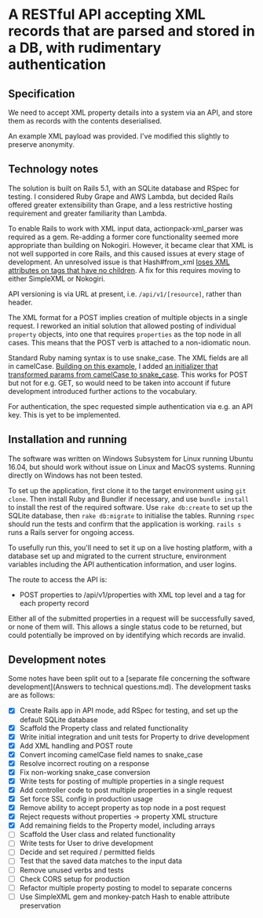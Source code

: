 # A RESTful API accepting XML records that are parsed and stored in a DB, with rudimentary authentication

## Specification

We need to accept XML property details into a system via an API, and store them as records with the contents deserialised.

An example XML payload was provided. I've modified this slightly to preserve anonymity.

## Technology notes

The solution is built on Rails 5.1, with an SQLite database and RSpec for testing. I considered Ruby Grape and AWS Lambda, but decided Rails offered greater extensibility than Grape, and a less restrictive hosting requirement and greater familiarity than Lambda.

To enable Rails to work with XML input data, actionpack-xml_parser was required as a gem. Re-adding a former core functionality seemed more appropriate than building on Nokogiri. However, it became clear that XML is not well supported in core Rails, and this caused issues at every stage of development. An unresolved issue is that Hash#from_xml [loses XML attributes on tags that have no children](https://github.com/rails/rails/issues/588). A fix for this requires moving to either SimpleXML or Nokogiri.

API versioning is via URL at present, i.e. `/api/v1/[resource]`, rather than header.

The XML format for a POST implies creation of multiple objects in a single request. I reworked an initial solution that allowed posting of individual `property` objects, into one that requires `properties` as the top node in all cases. This means that the POST verb is attached to a non-idiomatic noun.

Standard Ruby naming syntax is to use snake_case. The XML fields are all in camelCase. [Building on this example](https://stackoverflow.com/questions/17240106/what-is-the-best-way-to-convert-all-controller-params-from-camelcase-to-snake-ca), I added [an initializer that transformed params from camelCase to snake_case](config/initializers/xml_param_key_transform.rb). This works for POST but not for e.g. GET, so would need to be taken into account if future development introduced further actions to the vocabulary.

For authentication, the spec requested simple authentication via e.g. an API key. This is yet to be implemented.

## Installation and running

The software was written on Windows Subsystem for Linux running Ubuntu 16.04, but should work without issue on Linux and MacOS systems. Running directly on Windows has not been tested.

To set up the application, first clone it to the target environment using `git clone`. Then install Ruby and Bundler if necessary, and use `bundle install` to install the rest of the required software. Use `rake db:create` to set up the SQLite database, then `rake db:migrate` to initialise the tables. Running `rspec` should run the tests and confirm that the application is working. `rails s` runs a Rails server for ongoing access.

To usefully run this, you'll need to set it up on a live hosting platform, with a database set up and migrated to the current structure, environment variables including the API authentication information, and user logins.

The route to access the API is:

* POST properties to /api/v1/properties with XML top level <properties> and a <property> tag for each property record

Either all of the submitted properties in a request will be successfully saved, or none of them will. This allows a single status code to be returned, but could potentially be improved on by identifying which records are invalid.

## Development notes

Some notes have been split out to a [separate file concerning the software development](Answers to technical questions.md). The development tasks are as follows:

- [x] Create Rails app in API mode, add RSpec for testing, and set up the default SQLite database
- [x] Scaffold the Property class and related functionality
- [x] Write initial integration and unit tests for Property to drive development
- [x] Add XML handling and POST route
- [x] Convert incoming camelCase field names to snake_case
- [x] Resolve incorrect routing on a response
- [x] Fix non-working snake_case conversion
- [x] Write tests for posting of multiple properties in a single request
- [x] Add controller code to post multiple properties in a single request
- [x] Set force SSL config in production usage
- [x] Remove ability to accept property as top node in a post request
- [x] Reject requests without properties -> property XML structure
- [x] Add remaining fields to the Property model, including arrays
- [ ] Scaffold the User class and related functionality
- [ ] Write tests for User to drive development
- [ ] Decide and set required / permitted fields
- [ ] Test that the saved data matches to the input data
- [ ] Remove unused verbs and tests
- [ ] Check CORS setup for production
- [ ] Refactor multiple property posting to model to separate concerns
- [ ] Use SimpleXML gem and monkey-patch Hash to enable attribute preservation
